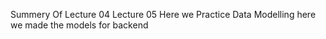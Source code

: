 Summery Of 
Lecture  04
Lecture 05
Here we Practice Data Modelling 
here we made the models for backend